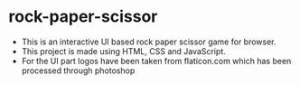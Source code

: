 # rock-paper-scissor
* This is an interactive UI based rock paper scissor game for browser.
* This project is made using HTML, CSS and JavaScript.
* For the UI part logos have been taken from flaticon.com which has been processed through photoshop
